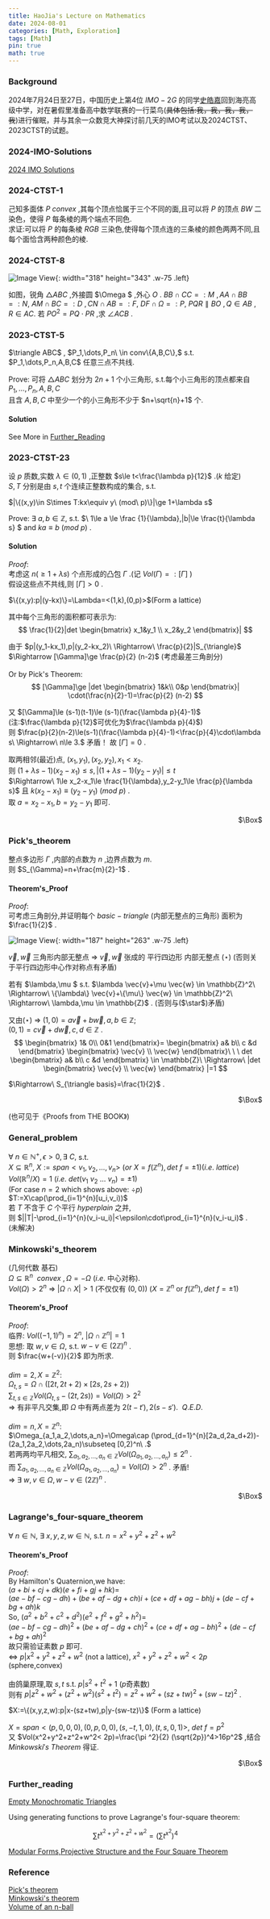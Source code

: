 ```yaml
---
title: HaoJia's Lecture on Mathematics
date: 2024-08-01
categories: [Math, Exploration]
tags: [Math]
pin: true
math: true
---
```


### Background
2024年7月24日至27日，中国历史上第4位 $IMO-2G$ 的同学[史皓嘉](https://www.imo-official.org/participant_r.aspx?id=33050)回到海亮高级中学，对在暑假里准备高中数学联赛的一行菜鸟(<del>具体包括:我，我，我，我，我</del>)进行催眠，并与其余一众数竞大神探讨前几天的IMO考试以及2024CTST、2023CTST的试题。

### 2024-IMO-Solutions

[2024 IMO Solutions](https://yao196883.github.io/img/math/IMO2024_Solutions.pdf)

### 2024-CTST-1

己知多面体 $P\ convex$ ,其每个顶点恰属于三个不同的面,且可以将 $P$ 的顶点 $BW$ 二染色，使得 $P$ 每条棱的两个端点不同色. <br>
求证:可以将 $P$ 的每条棱 $RGB$ 三染色,使得每个顶点连的三条棱的颜色两两不同,且每个面恰含两种颜色的棱.

### 2024-CTST-8

![Image View](https://yao196883.github.io/img/math/2024CTST_8.png){: width="318" height="343" .w-75 .left}

如图，锐角 $\triangle ABC$ ,外接圆 $\Omega $ ,外心 $O$ .
$BB\cap CC=:M\ ,AA\cap BB=:N$,
$AM\cap BC=:D\ ,CN\cap AB=:F$,
$DF\cap \Omega =:P$,
$PQR\parallel BO\ ,Q\in AB\ ,R\in AC$.
若 $PO^2=PQ\cdot PR$ ,求 $\angle ACB$ .


### 2023-CTST-5

<p>$\triangle ABC$ , $P_1,\dots,P_n\ \in conv\{A,B,C\},$ s.t. $P_1,\dots,P_n,A,B,C$ 任意三点不共线.</p>

Prove: 可将 $\triangle ABC$ 划分为 $2n+1$ 个小三角形, s.t.每个小三角形的顶点都来自 $P_1,\dots,P_n,A,B,C$ <br>
且含 $A,B,C$ 中至少一个的小三角形不少于 $n+\sqrt{n}+1$ 个.

#### Solution

See More in [Further_Reading](#further_reading)

### 2023-CTST-23

设 $p$ 质数,实数 $\lambda \in (0,1)$ ,正整数 $s\le t<\frac{\lambda p}{12}$ .($k$ 给定)<br>
$S,T$ 分别是由 $s,t$ 个连续正整数构成的集合, s.t. <br>
<p>$|\{(x,y)\in S\times T:kx\equiv y\ (mod\ p)\}|\ge 1+\lambda s$</p>

Prove: $\exists\ a,b \in \mathbb{Z},$ s.t. $\ 1\le a \le \frac {1}{\lambda},\|b\|\le \frac{t}{\lambda s} $ and $ka \equiv  b \ (mod\ p)$ .

#### Solution

$Proof:$<br>
考虑这 $n(\ge 1+\lambda s)$ 个点形成的凸包 $\Gamma$ .(记 $Vol(\Gamma)=:[\Gamma]$ )<br>
假设这些点不共线,则 $[\Gamma]>0$ .<br>

<p>$\{(x,y):p|(y-kx)\}=\Lambda=<(1,k),(0,p)>$(Form a lattice)</p>

其中每个三角形的面积都可表示为:
$$
\frac{1}{2}|det
\begin{bmatrix}
  x_1&y_1 \\
  x_2&y_2
\end{bmatrix}|
$$

由于 $p|(y_1-kx_1),p|(y_2-kx_2)\ \Rightarrow\ \frac{p}{2}|S_{\triangle}$<br>
$\Rightarrow [\Gamma]\ge \frac{p}{2} (n-2)$ (考虑最差三角剖分)<br><br>
Or by Pick's Theorem:
$$
[\Gamma]\ge |det
\begin{bmatrix}
1&k\\
0&p
\end{bmatrix}|
\cdot(\frac{n}{2}-1)=\frac{p}{2} (n-2)
$$

又 $[\Gamma]\le (s-1)(t-1)\le (s-1)(\frac{\lambda p}{4}-1)$  (注:$\frac{\lambda p}{12}$可优化为$\frac{\lambda p}{4}$)<br>
则 $\frac{p}{2}(n-2)\le(s-1)(\frac{\lambda p}{4}-1)<\frac{p}{4}\cdot\lambda s\ \Rightarrow\ n\le 3.$ 矛盾！
故 $[\Gamma]=0$ .<br>

取两相邻(最近)点, $(x_1,y_1),(x_2,y_2),x_1<x_2$.<br>
则 $(1+\lambda s-1)(x_2-x_1)\le s,|(1+\lambda s-1)(y_2-y_1)|\le t$<br>
$\Rightarrow\ 1\le x_2-x_1\le \frac{1}{\lambda},y_2-y_1\le \frac{p}{\lambda s}$ 且 $k(x_2-x_1)\equiv (y_2-y_1)\ (mod\ p)$ .<br>
取 $a=x_2-x_1,b=y_2-y_1$ 即可.
<p align="right">$\Box$</p>

### Pick's_theorem

整点多边形 $\Gamma$ ,内部的点数为 $n$ ,边界点数为 $m$.<br>
则 $S_{\Gamma}=n+\frac{m}{2}-1$ .

#### Theorem's_Proof

$Proof:$<br>
可考虑三角剖分,并证明每个 $basic-triangle$ (内部无整点的三角形) 面积为 $\frac{1}{2}$ .

![Image View](https://yao196883.github.io/img/math/Pick.png){: width="187" height="263" .w-75 .left}

$\vec{v},\vec{w}$ 三角形内部无整点
$\Rightarrow\ \vec{v},\vec{w}$ 张成的 平行四边形 内部无整点 ($\star$)
(否则关于平行四边形中心作对称点有矛盾)

<p> 若有 $\lambda,\mu $ s.t. $\lambda \vec{v}+\mu \vec{w} \in \mathbb{Z}^2\ \Rightarrow\ \{\lambda\} \vec{v}+\{\mu\} \vec{w} \in \mathbb{Z}^2\ \Rightarrow\ \lambda,\mu \in \mathbb{Z}$ . (否则与($\star$)矛盾) </p>

又由($\star$) $\Rightarrow\ (1,0)=a\vec{v}+b\vec{w},a,b \in \mathbb{Z};$<br>
    $(0,1)=c\vec{v}+d\vec{w},c,d\in \mathbb{Z}$ .<br>
$$
\begin{bmatrix}
  1& 0\\
  0&1
\end{bmatrix}=
\begin{bmatrix}
  a& b\\
 c &d
\end{bmatrix}
\begin{bmatrix}
\vec{v} \\
\vec{w}
\end{bmatrix}\ \ \ det
\begin{bmatrix}
  a& b\\
 c &d
\end{bmatrix} \in \mathbb{Z}\ 
\Rightarrow\ |det
\begin{bmatrix}
\vec{v} \\
\vec{w}
\end{bmatrix}
|=1
$$

$\Rightarrow\ S_{\triangle basis}=\frac{1}{2}$ .<br>
<p align="right">$\Box$</p>
(也可见于《Proofs from THE BOOK》)

### General_problem

$\forall\ n\in\mathbb{N}^+ ,\epsilon >0,\exists\ C,$ s.t.<br>
$X\subseteq \mathbb{R}^n,\ X:=span<v_1,v_2,\dots,v_n>\ (or\ X=f(\mathbb{Z}^n),det\ f=\pm 1)(i.e.\ lattice)$<br>
$Vol(\mathbb{R}^n/X)=1\ (i.e.\ det(v_1\ v_2\ \dots\ v_n)=\pm 1)$<br> (For case $n=2$ which shows above: ${\div}p$)<br>
$T:=X\cap(\prod_{i=1}^{n}[u_i,v_i))$<br>
若 $T$ 不含于 $C$ 个平行 $hyperplain$ 之并,<br>
则  $||T|-\prod_{i=1}^{n}(v_i-u_i)|<\epsilon\cdot\prod_{i=1}^{n}(v_i-u_i)$ .<br>
(未解决)

### Minkowski's_theorem

(几何代数 基石)<br>
$\Omega \subseteq \mathbb{R}^n\ \ convex\ ,\Omega=-\Omega$ ($i.e.$ 中心对称).<br>
$Vol(\Omega)>2^n\ \Rightarrow\ |\Omega\cap X|>1$ (不仅仅有 $(0,0)$) ($X=\mathbb{Z}^n$ or $f(\mathbb{Z}^n),det\ f=\pm 1$)

#### Theorem's_Proof

$Proof:$<br>
临界: $Vol((-1,1)^n)=2^n,\ |\Omega\cap\mathbb{Z}^n|=1$<br>
思想: 取 $w,v\in\Omega,$ s.t. $w-v\in (2\mathbb{Z})^n$ .<br>
则 $\frac{w+(-v)}{2}$ 即为所求.<br><br>
$dim=2,X=\mathbb{Z}^2:$<br>
$\Omega_{t,s}=\Omega\cap ([2t,2t+2)\times[2s,2s+2))$<br>
$\sum_{t,s\in\mathbb{Z}}Vol(\Omega_{t,s}-(2t,2s))=Vol(\Omega)>2^2$<br>
$\Rightarrow$ 有非平凡交集,即 $\Omega$ 中有两点差为 $2(t-t'),2(s-s').\ \ Q.E.D.$<br><br>
$dim=n,X=\mathbb{Z}^n:$<br>
$\Omega_{a_1,a_2,\dots,a_n}=\Omega\cap (\prod_{d=1}^{n}[2a_d,2a_d+2))-(2a_1,2a_2,\dots,2a_n)\subseteq [0,2)^n\ .$<br>
若两两均平凡相交, $\sum_{a_1,a_2,\dots,a_n\in \mathbb{Z}  }Vol(\Omega_{a_1,a_2,\dots,a_n})\le 2^n$ .<br>
而 $\sum_{a_1,a_2,\dots,a_n\in\mathbb{Z}}Vol(\Omega_{a_1,a_2,\dots,a_n})=Vol(\Omega)>2^n$ . 矛盾!<br>
$\Rightarrow\ \exists\ w,v\in\Omega,w-v\in(2\mathbb{Z})^n$ .
<p align="right">$\Box$</p>

### Lagrange's_four-square_theorem

$\forall\ n\in\mathbb{N},\ \exists \ x,y,z,w\in\mathbb{N},$ s.t. $n=x^2+y^2+z^2+w^2$

#### Theorem's_Proof

$Proof:$<br>
By Hamilton's Quaternion,we have:<br>
$(a+bi+cj+dk)(e+fi+gj+hk)=$<br>
$(ae-bf-cg-dh)+(be+af-dg+ch)i+(ce+df+ag-bh)j+(de-cf+bg+ah)k$<br>
So, $(a^2+b^2+c^2+d^2)(e^2+f^2+g^2+h^2)=$<br>
$(ae-bf-cg-dh)^2+(be+af-dg+ch)^2+(ce+df+ag-bh)^2+(de-cf+bg+ah)^2$<br>
故只需验证素数 $p$ 即可.<br>
$\Leftrightarrow\ p|x^2+y^2+z^2+w^2$ (not a lattice), $x^2+y^2+z^2+w^2<2p$ (sphere,convex)<br><br>
由鸽巢原理,取 $s,t$ s.t. $p|s^2+t^2+1$ ($p$奇素数)<br>
则有 $p|z^2+w^2+(z^2+w^2)(s^2+t^2)=z^2+w^2+(sz+tw)^2+(sw-tz)^2$ .<br>
<p>$X:=\{(x,y,z,w):p|x-(sz+tw),p|y-(sw-tz)\}$ (Form a lattice)</p>

$X=span<(p,0,0,0),(0,p,0,0),(s,-t,1,0),(t,s,0,1)>,\ det\ f=p^2$<br>
又 $Vol(x^2+y^2+z^2+w^2< 2p)=\frac{\pi ^2}{2} (\sqrt{2p})^4>16p^2$ ,结合 $Minkowski's\ Theorem$ 得证.
<p align="right">$\Box$</p>

### Further_reading

[Empty Monochromatic Triangles](https://yhx1415926.github.io/quote_img/mathexploration-5/2023CTST_5.pdf)

Using generating functions to prove Lagrange's four-square theorem:

$$ \sum t^{x^2+y^2+z^2+w^2}=(\sum t^{x^2})^4 $$

[Modular Forms,Projective Structure and the Four Square Theorem](https://yhx1415926.github.io/quote_img/mathexploration-5/MODULAR_FORMS,PROJECTIVE_STRUCTURES,AND_THE_FOUR_SQUARES_THEOREM.pdf)

### Reference

[Pick's theorem](https://yhx1415926.github.io/quote_img/mathexploration-5/Pick's_theorem.pdf)<br>
[Minkowski's theorem](https://yhx1415926.github.io/quote_img/mathexploration-5/Minkowski's_theorem.pdf)<br>
[Volume of an n-ball](https://yhx1415926.github.io/quote_img/mathexploration-5/Volume_of_an_n-ball.pdf)
